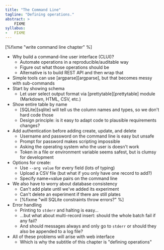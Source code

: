 ```yaml
---
title: "The Command Line"
tagline: "Defining operations."
abstract: >
    FIXME
syllabus:
-   FIXME
---
```


[%fixme "write command line chapter" %]

-   Why build a command-line user interface (CLUI)?
    -   Automate operations in a reproducible/auditable way
    -   Figure out what those operations should be
    -   Alternative is to build REST API and then wrap that
-   Simple tools can use [argparse][argparse], but that becomes messy with sub-commands
-   Start by showing schema
    -   Let user select output format via [prettytable][prettytable] module (Markdown, HTML, CSV, etc.)
-   Show entire table by name
    -   [SQLite][sqlite] will tell us the column names and types, so we don't hard code those
    -   Design principle: is it easy to adapt code to plausible requirements changes?
-   Add authentication before adding create, update, and delete
    -   Username and password on the command line is easy but unsafe
    -   Prompt for password makes scripting impossible
    -   Asking the operating system who the user is doesn't work
    -   Token in a file or environment variable seems safest, but is clumsy for development
-   Options for create:
    -   Use `--arg value` for every field (lots of typing)
    -   Upload a CSV file (but what if you only have one record to add?)
    -   Specify name=value pairs on the command line
-   We also have to worry about database consistency
    -   Can't add plate until we've added its experiment
    -   Can't delete an experiment if there are still plates
    -   [%fixme "will SQLite constraints throw errors?" %]
-   Error handling
    -   Printing to `stderr` and halting is easy…
    -   …but what about multi-record insert: should the whole batch fail if any fail?
    -   And should messages always and only go to `stderr` or should they also be appended to a log file?
-   All of these problems will arise with web interface
    -   Which is why the subtitle of this chapter is "defining operations"
